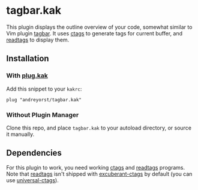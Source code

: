 # tagbar.kak

This  plugin displays  the  outline overview  of  your code,  somewhat
similar to Vim plugin [tagbar][1]. It uses [ctags][2] to generate tags
for current buffer, and [readtags][3] to display them.

## Installation

### With [plug.kak][4]
Add this snippet to your `kakrc`:

```kak
plug "andreyorst/tagbar.kak"
```

### Without Plugin Manager
Clone this repo, and place `tagbar.kak` to your autoload directory, or
source it manually.

## Dependencies
For this plugin to work, you need working [ctags][2] and [readtags][3]
programs.    Note    that    [readtags][3]    isn't    shipped    with
[excuberant-ctags][2] by default (you can use [universal-ctags][5]).

[1]: https://github.com/majutsushi/tagbar
[2]: http://ctags.sourceforge.net/
[3]: http://ctags.sourceforge.net/tool_support.html
[4]: https://github.com/andreyorst/plug.kak
[5]: https://github.com/universal-ctags
